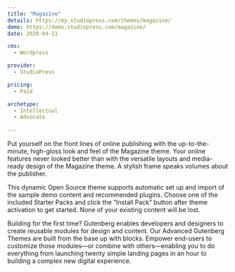 ```yaml
---
title: "Magazine"
details: https://my.studiopress.com/themes/magazine/
demo: https://demo.studiopress.com/magazine/
date: 2020-04-11

cms: 
  - Wordpress

provider: 
  - StudioPress

pricing:
  - Paid

archetype:
  - Intellectual
  - Advocate
  
---
```


Put yourself on the front lines of online publishing with the up-to-the-minute, high-gloss look and feel of the Magazine theme. Your online features never looked better than with the versatile layouts and media-ready design of the Magazine theme. A stylish frame speaks volumes about the publisher.

This dynamic Open Source theme supports automatic set up and import of the sample demo content and recommended plugins. Choose one of the included Starter Packs and click the “Install Pack” button after theme activation to get started. None of your existing content will be lost.

Building for the first time? Gutenberg enables developers and designers to create reusable modules for design and content. Our Advanced Gutenberg Themes are built from the base up with blocks. Empower end-users to customize those modules—or combine with others—enabling you to do everything from launching twenty simple landing pages in an hour to building a complex new digital experience.
